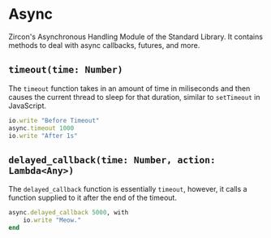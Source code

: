 # Async
Zircon's Asynchronous Handling Module of the Standard Library. It contains methods to deal with async callbacks, futures, and more.

## `timeout(time: Number)`
The `timeout` function takes in an amount of time in miliseconds and then causes the current thread to sleep for that duration, similar to `setTimeout` in JavaScript. 

```rb
io.write "Before Timeout"
async.timeout 1000
io.write "After 1s"
```

## `delayed_callback(time: Number, action: Lambda<Any>)`
The `delayed_callback` function is essentially `timeout`, however, it calls a function supplied to it after the end of the timeout. 

```rb
async.delayed_callback 5000, with 
	io.write "Meow."
end
```
